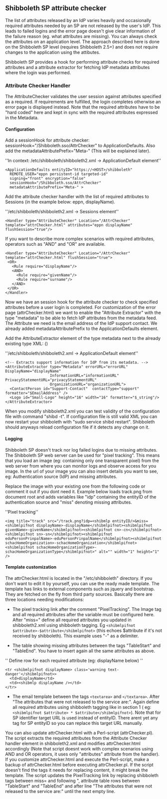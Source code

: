 ## Shibboleth SP attribute checker

The list of attributes released by an IdP varies heavily and occasionally required attributes needed by an SP are not released by the user's IdP. This leads to failed logins and the error page doesn't give clear information of the failure reason (eg. what attributes are missing). You can always check the attributes on an application level. The approach described here is done on the Shibboleth SP level (requires Shibboleth 2.5+) and does not require changes to the application using the attibutes.

Shibboleth SP provides a hook for performing attribute checks for required attributes and a attribute extractor for fetching IdP metadata attributes where the login was performed.

### Attribute Checker Handler

The AttributeChecker validates the user session against attributes specified as a required. If requirements are fulfilled, the login completes otherwise an error page is displayed instead. Note that the required attributes have to be "hard coded" here and kept in sync with the required attributes expressed in the Metadata.

#### Configuration

Add a sessionHook for attribute checker: sessionHook="/Shibboleth.sso/AttrChecker" to ApplicationDefaults. Also add the metadataAttributePrefix="Meta-" (This will be explained later).

''In context: /etc/shibboleth/shibboleth2.xml -> ApplicationDefault element''

```
<ApplicationDefaults entityID="https://<HOST>/shibboleth"
  REMOTE_USER="eppn persistent-id targeted-id"
  signing="front" encryption="false"
  sessionHook="/Shibboleth.sso/AttrChecker"
  metadataAttributePrefix="Meta-" >
```

Add the attribute checker handler with the list of required attributes to Sessions (in the example below: eppn, displayName).

''/etc/shibboleth/shibboleth2.xml -> Sessions element''

```
<Handler type="AttributeChecker" Location="/AttrChecker" template="attrChecker.html" attributes="eppn displayName" flushSession="true"/>
```

If you want to describe more complex scenarios with required attributes, operators such as "AND" and "OR" are available.

```
<Handler type="AttributeChecker" Location="/AttrChecker" template="attrChecker.html" flushSession="true">
 <OR>
   <Rule require="displayName"/>
   <AND>
     <Rule require="givenName"/>
     <Rule require="surname"/>
   </AND>
 </OR>
</Handler>
```

Now we have an session hook for the attribute checker to check specified attributes before a user login is completed. For customization of the error page (attrChecker.html) we want to enable the "Attribute Extractor" with the type "metadata" to be able to fetch IdP attributes from the metadata feed. The Attribute we need is the email address of the IdP support contact. We already added metadataAttributePrefix to the ApplicationDefaults element.

Add the AttributeExtractor element of the type metadata next to the already existing type XML: (<AttributeExtractor type="XML" validate="true" path="attribute-map.xml"/>)

''/etc/shibboleth/shibboleth2.xml -> ApplicationDefault element''

```
<!-- Extracts support information for IdP from its metadata. -->
<AttributeExtractor type="Metadata" errorURL="errorURL" DisplayName="displayName"
                    InformationURL="informationURL" PrivacyStatementURL="privacyStatementURL"
                    OrganizationURL="organizationURL">
  <ContactPerson id="Support-Contact"  contactType="support" formatter="$EmailAddress" />
  <Logo id="Small-Logo" height="16" width="16" formatter="$_string"/>
</AttributeExtractor>
```

When you modify shibboleth2.xml you can test validity of the configuration file with command "shibd -t". If configuration file is still valid XML you can now restart your shibboleth with "sudo service shibd restart". Shibboleth should anyways reload configuration file if it detects any change on it.

#### Logging

Shibboleth SP doesn't track nor log failed logins due to missing attributes. The Shibboleth SP web server can be used for "pixel tracking". This means that you load an image (eg: containing only one transparent pixel) from the web server  from where you can monitor logs and observe access for you image. In the url of your image you can also insert details you want to see, eg: Authentication source (IdP) and missing attributes.

Replace the image with your existing one from the following code or comment it out if you dont need it. Example below loads track.png from document root and adds variables like "idp" containing the entityID of the authentication source and "miss" denoting missing attributes.

''Pixel tracking''

```
<img title="track" src="/track.png?idp=<shibmlp entityID/>&miss=<shibmlpifnot displayName>-displayName</shibmlpifnot><shibmlpifnot givenName>-givenName</shibmlpifnot><shibmlpifnot cn>-cn</shibmlpifnot><shibmlpifnot sn>-sn</shibmlpifnot><shibmlpifnot eduPersonPrinpalName>-eduPersonPrinpalName</shibmlpifnot><shibmlpifnot schacHomeOrganization>-schacHomeOrganization</shibmlpifnot><shibmlpifnot schacHomeOrganizationType>-schacHomeOrganizationType</shibmlpifnot>" alt="" width="1" height="1" />
```

#### Template customization

The attrChecker.html is located in the "/etc/shibboleth" directory. If you don't want to edit it by yourself, you can use the ready made template. The template has links to external components such as jquery and bootstrap. They are fetched on the fly from third party sources. Basically there are three locations needing modifications:

* The pixel tracking link after the comment "PixelTracking". The Image tag and all required attributes after the variable must be configured here. After "miss=" define all required attributes you updated in shibboleth2.xml using shibboleth tagging. Eg `<shibmlpifnot $attribute>-$attribute</shibmlpifnot>` (this echoes $attribute if it's not received by shibboleth). This example uses "-" as a delimiter.

* The table showing missing attributes between the tags "TableStart" and "TableEnd". You have to insert again all the same attributes as above.

'' Define row for each required attribute (eg: displayName below) ''

```
<tr <shibmlpifnot displayName> class='warning text-danger'</shibmlpifnot>>
  <td>displayName</td>
  <td><shibmlp displayName /></td>
</tr>
```

* The email template between the tags `<textarea>` and `</textarea>`. After "The attributes that were not released to the service are:". Again define all required attributes using shibboleth tagging like in section 1 ( eg: `<shibmlpifnot $attribute> * $attribute</shibmlpifnot>`). Note that for SP identifier target URL is used instead of entityID. There arent yet any tag for SP entityID so you can replace this target URL manually.

You can also update attrChecker.html with a Perl-script (attrChecker.pl). The script extracts the required attributes from the Attribute Checker handler element in shibboleth2.xml and modifies attrChecker.html accordingly (Note that script doesnt work with complex scenarios using AND and OR operators, it uses only "attributes" attribute from the handler). If you customize attrChecker.html and execute the Perl-script, make a backup of attrChecker.html before executing attrChecker.pl. If the script doesn't find the tags it needs for replacing content, it might break the template. The script updates the PixelTracking link by replacing shibboleth tags between miss= and following ", attribute table rows between "TableStart" and "TableEnd" and after line "The attributes that were not released to the service are:" until the next empty line.

